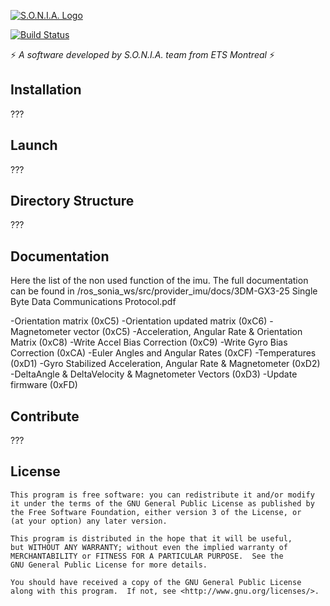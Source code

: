 [![S.O.N.I.A. Logo](http://sonia.etsmtl.ca/wp-content/uploads/logo.jpg)](http://sonia.etsmtl.ca/en/)

[![Build Status](https://travis-ci.org/sonia-auv/provider_imu.svg?branch=develop)](https://travis-ci.org/sonia-auv/provider_imu)

:zap: *A software developed by S.O.N.I.A. team from ETS Montreal* :zap:

## Installation

???

## Launch

???

## Directory Structure

???

## Documentation

Here the list of the non used function of the imu.
The full documentation can be found in /ros_sonia_ws/src/provider_imu/docs/3DM-GX3-25 Single Byte Data Communications Protocol.pdf

-Orientation matrix (0xC5)
-Orientation updated matrix (0xC6)
-Magnetometer vector (0xC5)
-Acceleration, Angular Rate & Orientation Matrix (0xC8)
-Write Accel Bias Correction (0xC9)
-Write Gyro Bias Correction (0xCA)
-Euler Angles and Angular Rates (0xCF)
-Temperatures (0xD1)
-Gyro Stabilized Acceleration, Angular Rate & Magnetometer (0xD2)
-DeltaAngle & DeltaVelocity & Magnetometer Vectors (0xD3)
-Update firmware (0xFD)

## Contribute

???

## License

    This program is free software: you can redistribute it and/or modify
    it under the terms of the GNU General Public License as published by
    the Free Software Foundation, either version 3 of the License, or
    (at your option) any later version.

    This program is distributed in the hope that it will be useful,
    but WITHOUT ANY WARRANTY; without even the implied warranty of
    MERCHANTABILITY or FITNESS FOR A PARTICULAR PURPOSE.  See the
    GNU General Public License for more details.

    You should have received a copy of the GNU General Public License
    along with this program.  If not, see <http://www.gnu.org/licenses/>.

